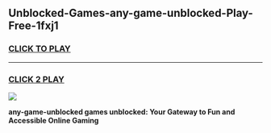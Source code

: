 
## Unblocked-Games-any-game-unblocked-Play-Free-1fxj1
<h3>
<a href="https://premium76.site?title=any-game-unblocked&ref=18A1">CLICK TO PLAY</a></h3>
<hr>

<h3>
<a href="https://premium76.site?title=any-game-unblocked&ref=18A1">CLICK 2 PLAY</a>
  
</h3>

<a href="https://premium76.site?title=any-game-unblocked&ref=18A1"><img src="https://clearcache.store/games.png"></a>


**any-game-unblocked games unblocked: Your Gateway to Fun and Accessible Online Gaming**

